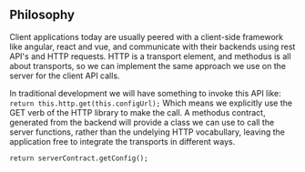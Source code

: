 ## Philosophy

Client applications today are usually peered with a client-side framework like angular, react and vue, and communicate with their backends using rest API's and HTTP requests. HTTP is a transport element, and methodus is all about transports, so we can implement the same approach we use on the server for the client API calls.



In traditional development we will have something to invoke this API like: 
`
return this.http.get(this.configUrl);
`
Which means we explicitly use the GET verb of the HTTP library to make the call. A methodus contract, generated from the backend will provide a class we can use to call the server functions, rather than the undelying HTTP vocabullary, leaving the application free to integrate the transports in different ways.

`
  return serverContract.getConfig();
`